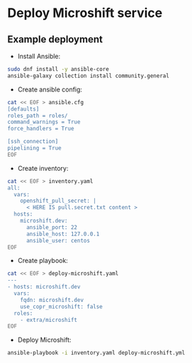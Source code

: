 Deploy Microshift service
=========================

Example deployment
------------------

* Install Ansible:

```sh
sudo dnf install -y ansible-core
ansible-galaxy collection install community.general
```

* Create ansible config:

```sh
cat << EOF > ansible.cfg
[defaults]
roles_path = roles/
command_warnings = True
force_handlers = True

[ssh_connection]
pipelining = True
EOF
```

* Create inventory:

```sh
cat << EOF > inventory.yaml
all:
  vars:
    openshift_pull_secret: |
      < HERE IS pull.secret.txt content >
  hosts:
    microshift.dev:
      ansible_port: 22
      ansible_host: 127.0.0.1
      ansible_user: centos
EOF
```

* Create playbook:

```sh
cat << EOF > deploy-microshift.yaml
---
- hosts: microshift.dev
  vars:
    fqdn: microshift.dev
    use_copr_microshift: false
  roles:
    - extra/microshift
EOF
```

* Deploy Microshift:

```sh
ansible-playbook -i inventory.yaml deploy-microshift.yml
```
